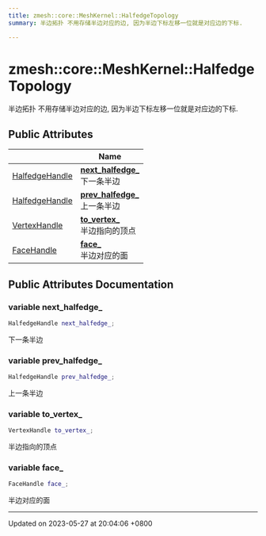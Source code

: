 ```yaml
---
title: zmesh::core::MeshKernel::HalfedgeTopology
summary: 半边拓扑 不用存储半边对应的边, 因为半边下标左移一位就是对应边的下标. 

---
```


# zmesh::core::MeshKernel::HalfedgeTopology



半边拓扑 不用存储半边对应的边, 因为半边下标左移一位就是对应边的下标. 

## Public Attributes

|                | Name           |
| -------------- | -------------- |
| [HalfedgeHandle](Classes/classzmesh_1_1core_1_1_halfedge_handle.md) | **[next_halfedge_](Classes/structzmesh_1_1core_1_1_mesh_kernel_1_1_halfedge_topology.md#variable-next-halfedge-)** <br>下一条半边  |
| [HalfedgeHandle](Classes/classzmesh_1_1core_1_1_halfedge_handle.md) | **[prev_halfedge_](Classes/structzmesh_1_1core_1_1_mesh_kernel_1_1_halfedge_topology.md#variable-prev-halfedge-)** <br>上一条半边  |
| [VertexHandle](Classes/classzmesh_1_1core_1_1_vertex_handle.md) | **[to_vertex_](Classes/structzmesh_1_1core_1_1_mesh_kernel_1_1_halfedge_topology.md#variable-to-vertex-)** <br>半边指向的顶点  |
| [FaceHandle](Classes/classzmesh_1_1core_1_1_face_handle.md) | **[face_](Classes/structzmesh_1_1core_1_1_mesh_kernel_1_1_halfedge_topology.md#variable-face-)** <br>半边对应的面  |

## Public Attributes Documentation

### variable next_halfedge_

```cpp
HalfedgeHandle next_halfedge_;
```

下一条半边 

### variable prev_halfedge_

```cpp
HalfedgeHandle prev_halfedge_;
```

上一条半边 

### variable to_vertex_

```cpp
VertexHandle to_vertex_;
```

半边指向的顶点 

### variable face_

```cpp
FaceHandle face_;
```

半边对应的面 

-------------------------------

Updated on 2023-05-27 at 20:04:06 +0800